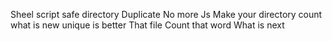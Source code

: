 Sheel script
safe directory
Duplicate
No more Js
Make your directory count
what is new
unique is better
That file
Count that word
What is next

